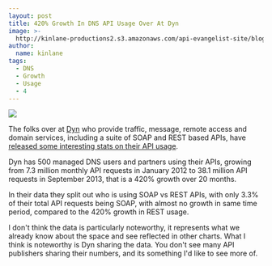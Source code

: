 ```yaml
---
layout: post
title: 420% Growth In DNS API Usage Over At Dyn
image: >-
  http://kinlane-productions2.s3.amazonaws.com/api-evangelist-site/blog/dyn-api-request.png
author:
  name: kinlane
tags:
  - DNS
  - Growth
  - Usage
  - 4
---
```

[![](https://s3.amazonaws.com/kinlane-productions2/api-evangelist/dyn/dyn-api-request.png)](http://dyn.com/blog/research-dynect-api-usage-managed-dns/ "Dyn")

The folks over at [Dyn](http://dyn.com/) who provide traffic, message, remote access and domain services, including a suite of SOAP and REST based APIs, have [released some interesting stats on their API usage](http://dyn.com/blog/research-dynect-api-usage-managed-dns/ "Dyn").

Dyn has 500 managed DNS users and partners using their APIs, growing from 7.3 million monthly API requests in January 2012 to 38.1 million API requests in September 2013, that is a 420% growth over 20 months.

In their data they split out who is using SOAP vs REST APIs, with only 3.3% of their total API requests being SOAP, with almost no growth in same time period, compared to the 420% growth in REST usage.

I don't think the data is particularly noteworthy, it represents what we already know about the space and see reflected in other charts. What I think is noteworthy is Dyn sharing the data. You don't see many API publishers sharing their numbers, and its something I'd like to see more of.